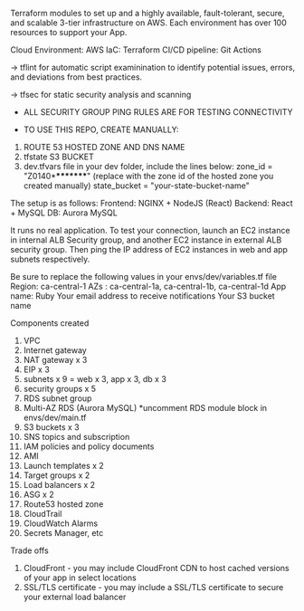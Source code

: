 Terraform modules to set up and a highly available, fault-tolerant, secure, and scalable 3-tier infrastructure on AWS.
Each environment has over 100 resources to support your App.

Cloud Environment: AWS
IaC: Terraform
CI/CD pipeline: Git Actions

-> tflint for automatic script examinination to identify potential issues, errors, and deviations from best practices.

-> tfsec for static security analysis and scanning

- ALL SECURITY GROUP PING RULES ARE FOR TESTING CONNECTIVITY

- TO USE THIS REPO, CREATE MANUALLY:

1. ROUTE 53 HOSTED ZONE AND DNS NAME
2. tfstate S3 BUCKET
3. dev.tfvars file in your dev folder, include the lines below:
   zone_id = "Z0140\***\*\*\*\*\*\*\***" (replace with the zone id of the hosted zone you created manually)
   state_bucket = "your-state-bucket-name"

The setup is as follows:
Frontend: NGINX + NodeJS (React)
Backend: React + MySQL
DB: Aurora MySQL

It runs no real application.
To test your connection, launch an EC2 instance in internal ALB Security group, and another EC2 instance in external ALB security group. Then ping the IP address of EC2 instances in web and app subnets respectively.

Be sure to replace the following values in your envs/dev/variables.tf file
Region: ca-central-1
AZs : ca-central-1a, ca-central-1b, ca-central-1d
App name: Ruby
Your email address to receive notifications
Your S3 bucket name

Components created

1. VPC
2. Internet gateway
3. NAT gateway x 3
4. EIP x 3
5. subnets x 9 = web x 3, app x 3, db x 3
6. security groups x 5
7. RDS subnet group
8. Multi-AZ RDS (Aurora MySQL) \*uncomment RDS module block in envs/dev/main.tf
9. S3 buckets x 3
10. SNS topics and subscription
11. IAM policies and policy documents
12. AMI
13. Launch templates x 2
14. Target groups x 2
15. Load balancers x 2
16. ASG x 2
17. Route53 hosted zone
18. CloudTrail
19. CloudWatch Alarms
20. Secrets Manager, etc

Trade offs

1. CloudFront - you may include CloudFront CDN to host cached versions of your app in select locations
2. SSL/TLS certificate - you may include a SSL/TLS certificate to secure your external load balancer
